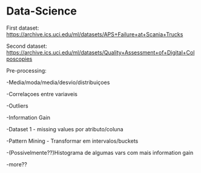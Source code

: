 # Data-Science

First dataset: https://archive.ics.uci.edu/ml/datasets/APS+Failure+at+Scania+Trucks

Second dataset: https://archive.ics.uci.edu/ml/datasets/Quality+Assessment+of+Digital+Colposcopies

Pre-processing:

-Media/moda/media/desvio/distribuiçoes

-Correlaçoes entre variaveis

-Outliers

-Information Gain

-Dataset 1 - missing values por atributo/coluna

-Pattern Mining - Transformar em intervalos/buckets

-(Possivelmente??)Histograma de algumas vars com mais information gain

-more??
